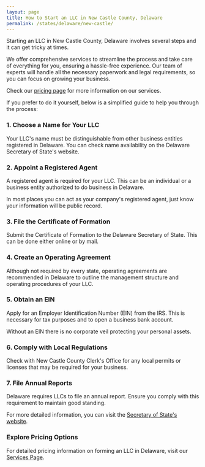 ```yaml
---
layout: page
title: How to Start an LLC in New Castle County, Delaware
permalink: /states/delaware/new-castle/
---
```


<p>Starting an LLC in New Castle County, Delaware involves several steps and it can get tricky at times.</p>

<p>We offer comprehensive services to streamline the process and take care of everything for you, ensuring a hassle-free experience. Our team of experts will handle all the necessary paperwork and legal requirements, so you can focus on growing your business.</p>

<p>Check our <a href="/services/">pricing page</a> for more information on our services.</p>

<p>If you prefer to do it yourself, below is a simplified guide to help you through the process:</p>

<h3>1. Choose a Name for Your LLC</h3>
<p>Your LLC's name must be distinguishable from other business entities registered in Delaware. You can check name availability on the Delaware Secretary of State's website.</p>

<h3>2. Appoint a Registered Agent</h3>
<p>A registered agent is required for your LLC. This can be an individual or a business entity authorized to do business in Delaware.</p>

<p>In most places you can act as your company's registered agent, just know your information will be public record.<p>

<h3>3. File the Certificate of Formation</h3>
<p>Submit the Certificate of Formation to the Delaware Secretary of State. This can be done either online or by mail.</p>

<h3>4. Create an Operating Agreement</h3>
<p>Although not required by every state, operating agreements are recommended in Delaware to outline the management structure and operating procedures of your LLC.</p>

<h3>5. Obtain an EIN</h3>
<p>Apply for an Employer Identification Number (EIN) from the IRS. This is necessary for tax purposes and to open a business bank account.</p>

<p>Without an EIN there is no corporate veil protecting your personal assets.</p>

<h3>6. Comply with Local Regulations</h3>
<p>Check with New Castle County Clerk's Office for any local permits or licenses that may be required for your business.</p>

<h3>7. File Annual Reports</h3>
<p>Delaware requires LLCs to file an annual report. Ensure you comply with this requirement to maintain good standing.</p>

<p>For more detailed information, you can visit the <a href="https://sos.delaware.gov/business/">Secretary of State's website</a>.</p>

<h3>Explore Pricing Options</h3>
<p>For detailed pricing information on forming an LLC in Delaware, visit our <a href="{ '/services/' | relative_url }">Services Page</a>.</p>

